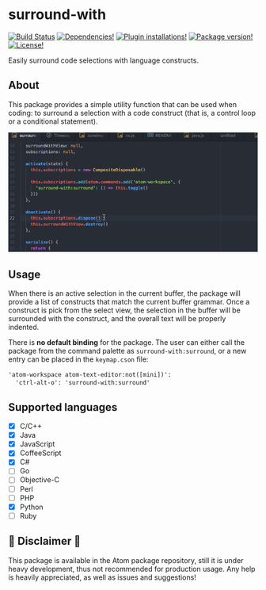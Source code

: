 # surround-with
[![Build Status](https://img.shields.io/travis/b3by/surround-with.svg?style=flat-square)](https://travis-ci.org/b3by/surround-with)
[![Dependencies!](https://img.shields.io/david/b3by/surround-with.svg?style=flat-square)](https://david-dm.org/b3by/surround-with)
[![Plugin installations!](https://img.shields.io/apm/dm/surround-with.svg?style=flat-square)](https://atom.io/packages/surround-with)
[![Package version!](https://img.shields.io/apm/v/surround-with.svg?style=flat-square)](https://atom.io/packages/surround-with)
[![License!](https://img.shields.io/apm/l/surround-with.svg?style=flat-square)](https://github.com/b3by/surround-with/blob/master/LICENSE.md)

Easily surround code selections with language constructs.

## About
This package provides a simple utility function that can be used when coding: to
surround a selection with a code construct (that is, a control loop or a
conditional statement).

![Basic](https://raw.githubusercontent.com/b3by/surround-with/master/images/basic.gif)

## Usage
When there is an active selection in the current buffer, the package will
provide a list of constructs that match the current buffer grammar. Once a
construct is pick from the select view, the selection in the buffer will be
surrounded with the construct, and the overall text will be properly indented.

There is **no default binding** for the package. The user can either call the
package from the command palette as `surround-with:surround`, or a new entry can
be placed in the `keymap.cson` file:

```
'atom-workspace atom-text-editor:not([mini])':
  'ctrl-alt-o': 'surround-with:surround'
```

## Supported languages
- [x] C/C++
- [x] Java
- [x] JavaScript
- [x] CoffeeScript
- [x] C#
- [ ] Go
- [ ] Objective-C
- [ ] Perl
- [ ] PHP
- [x] Python
- [ ] Ruby

## :rotating_light: Disclaimer :rotating_light:
This package is available in the Atom package repository, still it is under
heavy development, thus not recommended for production usage. Any help is
heavily appreciated, as well as issues and suggestions!
